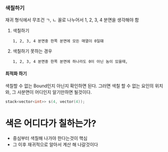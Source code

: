 ### 색칠하기

재귀 형식에서 무조건 ㄱ, ㄴ 꼴로 나누어서
1, 2, 3, 4 분면을 생각해야 함

1. 색칠하기
   ```
   1, 2, 3, 4 분면중 한쪽 분면에 모든 매열이 0일떄
   ```
2. 색칠하기 못하는 경우
   ```
   1, 2, 3, 4 분면중 한쪽 분면에 하나라도 0이 아닌 놈이 있을때,
   ```

#### 최적화 하기
색칠할 수 없는 Bound인지 아닌지 확인하면 된다.
그러면 색칠 할 수 없는 요인의 위치와, 그 사분면이 어디인지 알기만하면
될것이다.

```cpp
stack<vector<int>> s(4, vector(4));

```

# 색은 어디다가 칠하는가?

* 중심부터 색칠해 나가야 한다는것이 핵심
* 그 이후 재귀적으로 알아서 계산 해 나갈것이다